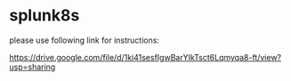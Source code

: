 # splunk8s



please use following link for instructions:


https://drive.google.com/file/d/1ki41sesfIgwBarYIkTsct6Lqmyqa8-ft/view?usp=sharing

